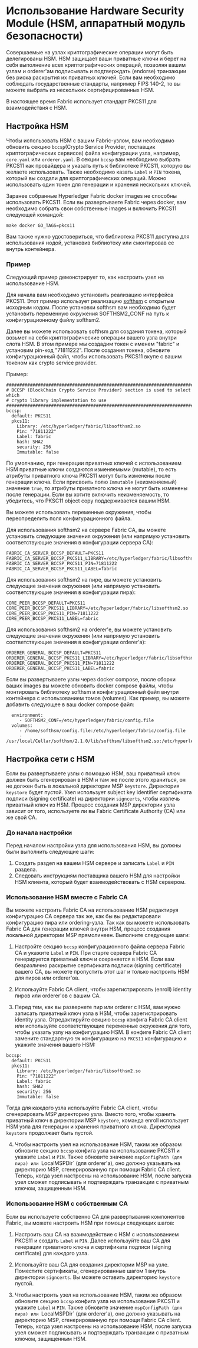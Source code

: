# Использование Hardware Security Module (HSM, аппаратный модуль безопасности)

Совершаемые на узлах криптографические операции могут быть делегированы HSM.
HSM защищает ваши приватные ключи и берет на себя выполнение всех криптографических операций,
позволяя вашим узлам и orderer'ам подписывать и подтверждать (endorse)
транзакции без риска раскрытия их приватных ключей. Если вам необходимо соблюдать
государственные стандарты, например FIPS 140-2, то вы можете выбрать из нескольких сертифицированных
HSM.

В настоящее время Fabric использует стандарт PKCS11 для взаимодействия с HSM.

## Настройка HSM

Чтобы использовать HSM с вашим Fabric-узлом, вам необходимо обновить секцию `bccsp`(Crypto Service
Provider, поставщик криптографических сервисов) файла конфигурации узла, например, `core.yaml` или `orderer.yaml`.
В секции `bccsp` вам необходимо выбрать PKCS11 как провайдера и указать путь к библиотеке PKCS11, которую вы желаете использовать.
Также необходимо казать `Label` и `PIN` токена, который вы создали для криптографических операций. Можно использовать один токен для
генерации и хранения нескольких ключей.

Заранее собранные Hyperledger Fabric docker images не способны использовать PKCS11.
Если вы развертываете Fabric через docker, вам необходимо собрать свои собственные images и
включить PKCS11 следующей командой:
```
make docker GO_TAGS=pkcs11
```
Вам также нужно удостовериться, что библиотека PKCS11 доступна для использования нодой, установив библиотеку или смонтировав ее
внутрь контейнера.

### Пример

Следующий пример демонстрирует то, как настроить узел на использование HSM.

Для начала вам необходимо установить реализацию интерфейса PKCS11.
Этот пример использует реализацию [softhsm](https://github.com/opendnssec/SoftHSMv2) с открытым исходным кодом.
После установки softhsm вам необходимо будет установить переменную окружения SOFTHSM2_CONF на путь к конфигурационному
файлу softhsm2.

Далее вы можете использовать softhsm для создания токена, который возьмет на себя криптографические операции вашего узла внутри слота HSM.
В этом примере мы создадим токен с именем "fabric" и установим pin-код "71811222". После создания токена, обновите конфигурационный файл, чтобы
использовать PKCS11 вкупе с вашим токеном как crypto service provider.

Пример:

```
#############################################################################
# BCCSP (BlockChain Crypto Service Provider) section is used to select which
# crypto library implementation to use
#############################################################################
bccsp:
  default: PKCS11
  pkcs11:
    Library: /etc/hyperledger/fabric/libsofthsm2.so
    Pin: "71811222"
    Label: fabric
    hash: SHA2
    security: 256
    Immutable: false
```

По умолчанию, при генерации приватных ключей с использованием HSM приватные ключи создаются изменяемыми (mutable), то есть атрибуты приватного ключа PKCS11 могут быть изменены после генерации ключа.
Если присвоить полю `Immutable` (неизменяемый) значение `true`, то атрибуты приватного ключа не могут быть изменены после генерации. Если вы хотите включить неизменяемость, то убедитесь, что
PKSC11 object copy поддерживается вашим HSM.

Вы можете использовать переменные окружения, чтобы переопределить поля конфигурационного файла.

Для использования softhsm2 на сервере Fabric CA, вы можете установить следующие значения окружения (или напрямую установить соответствующие значения в конфигурации сервера CA):

```
FABRIC_CA_SERVER_BCCSP_DEFAULT=PKCS11
FABRIC_CA_SERVER_BCCSP_PKCS11_LIBRARY=/etc/hyperledger/fabric/libsofthsm2.so
FABRIC_CA_SERVER_BCCSP_PKCS11_PIN=71811222
FABRIC_CA_SERVER_BCCSP_PKCS11_LABEL=fabric
```

Для использования softhsm2 на пире, вы можете установить следующие значения окружения (или напрямую установить соответствующие значения в конфигурации пира):

```
CORE_PEER_BCCSP_DEFAULT=PKCS11
CORE_PEER_BCCSP_PKCS11_LIBRARY=/etc/hyperledger/fabric/libsofthsm2.so
CORE_PEER_BCCSP_PKCS11_PIN=71811222
CORE_PEER_BCCSP_PKCS11_LABEL=fabric
```

Для использования softhsm2 на orderer'е, вы можете установить следующие значения окружения (или напрямую установить соответствующие значения в конфигурации orderer'а):

```
ORDERER_GENERAL_BCCSP_DEFAULT=PKCS11
ORDERER_GENERAL_BCCSP_PKCS11_LIBRARY=/etc/hyperledger/fabric/libsofthsm2.so
ORDERER_GENERAL_BCCSP_PKCS11_PIN=71811222
ORDERER_GENERAL_BCCSP_PKCS11_LABEL=fabric
```

Если вы развертываете узлы через docker compose, после сборки ваших images вы можете
обновить docker compose файлы, чтобы монтировать библиотеку softhsm и конфигурационный файл
внутри контейнера с использованием томов (volumes). Как пример, вы можете добавить следующее в
ваш docker compose файл:
```
  environment:
     - SOFTHSM2_CONF=/etc/hyperledger/fabric/config.file
  volumes:
     - /home/softhsm/config.file:/etc/hyperledger/fabric/config.file
     - /usr/local/Cellar/softhsm/2.1.0/lib/softhsm/libsofthsm2.so:/etc/hyperledger/fabric/libsofthsm2.so
```

## Настройка сети с HSM

Если вы развертываете узлы с помощью HSM, ваш приватный ключ должен быть сгенерирован в HSM и там же после этого храниться, он не должен быть
в локальной директории MSP `keystore`. Директория `keystore` будет пустой. Узел использует subject key identifier сертификата подписи (signing certificate) из директории `signcerts`,
чтобы извлечь приватный ключ из HSM. Процесс создания MSP директории узла зависит от того, используете ли вы Fabric Certificate Authority (CA) или же
свой CA.

### До начала настройки

Перед началом настройки узла для использования HSM, вы должны были выполнить следующие шаги:

1. Создать раздел на вашем HSM сервере и записать `Label` и `PIN` раздела.
2. Следовать инструкциям поставщика вашего HSM для настройки HSM клиента, который будет взаимодействовать с HSM сервером.

### Использование HSM вместе с Fabric CA

Вы можете настроить Fabric CA на использование HSM редактируя конфигурацию CA сервера так же, как бы вы редактировали конфигурацию пира или ordering-узла. Так как вы можете использовать Fabric CA для генерации ключей внутри HSM, процесс создания локальной директории MSP прямолинеен. Выполните следующие шаги:

1. Настройте секцию `bccsp` конфигурационного файла сервера Fabric CA и укажите `Label` и `PIN`. При старте сервера Fabric CA генерируется приватный ключ и сохраняется в HSM. Если вам безразлично раскрытие сертификата подписи (signing certificate) вашего CA, вы можете пропустить этот шаг и только настроить HSM для пиров или orderer'ов.

2. Используйте Fabric CA client, чтобы зарегистрировать (enroll) identity пиров или orderer'ов с вашим CA.

3. Перед тем, как вы развернете пир или orderer с HSM, вам нужно записать приватный ключ узла в HSM, чтобы зарегистрировать identity узла. Отредактируйте секцию `bccsp` конфига Fabric CA client или используйте соответствующие переменные окружения для того, чтобы указать узлу на конфигурацию HSM. В конфиге Fabric CA client замените стандартную `SW` конфигурацию на `PKCS11` конфигурацию и укажите значения вашего HSM:

  ```
  bccsp:
    default: PKCS11
    pkcs11:
      Library: /etc/hyperledger/fabric/libsofthsm2.so
      Pin: "71811222"
      Label: fabric
      hash: SHA2
      security: 256
      Immutable: false
  ```

  Тогда для каждого узла используйте Fabric CA client, чтобы сгенерировать MSP директорию узла. Вместо того,
  чтобы хранить приватный ключ в директории MSP `keystore`, команда enroll использует HSM узла для генерации и хранения приватного ключа.
  Директория `keystore` продолжает быть пустой.

4. Чтобы настроить узел на использование HSM, таким же образом обновите секцию `bccsp` конфига узла на использование PKCS11 и укажите `Label` и `PIN`.
  Также обновите значение `mspConfigPath (для пира) или `LocalMSPDir` (для orderer'а), оно должно указывать на директорию MSP, сгенерированную при помощи Fabric CA client.
  Теперь, когда узел настроены на использование HSM, после запуска узел сможет подписывать и подтверждать транзакции с приватным ключом, защищенным HSM.

### Использование HSM с собственным CA

Если вы используете собственно CA для развертывания компонентов Fabric, вы можете
настроить HSM при помощи следующих шагов:

1. Настроить ваш CA на взаимодействие с HSM с использованием PKCS11 и создать `Label` и `PIN`.
  Далее используйте ваш CA для генерации приватного ключа и сертификата подписи (signing certificate) для каждого узла.

2. Используйте ваш CA для создания директории MSP на узле. Поместите сертификаты, сгенерированные шагом 1 внутрь директории `signcerts`. Вы можете оставить директорию `keystore` пустой.

4. Чтобы настроить узел на использование HSM, таким же образом обновите секцию `bccsp` конфига узла на использование PKCS11 и укажите `Label` и `PIN`.
  Также обновите значение `mspConfigPath (для пира) или `LocalMSPDir` (для orderer'а), оно должно указывать на директорию MSP, сгенерированную при помощи Fabric CA client.
  Теперь, когда узел настроены на использование HSM, после запуска узел сможет подписывать и подтверждать транзакции с приватным ключом, защищенным HSM.

<!--- Licensed under Creative Commons Attribution 4.0 International License
https://creativecommons.org/licenses/by/4.0/ -->

